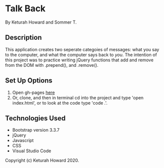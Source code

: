 # Talk Back
By Keturah Howard and Sommer T.

## Description
This application creates two seperate categoies of messages: what you say to the computer, and what the computer says back to *you*. The intention of this project was to practice writing jQuery functions that add and remove from the DOM with .prepend(), and .remove(). 

## Set Up Options

1. Open gh-pages [here](https://keturahdev.github.io/Talk-Back/)
2. Or, clone, and then in terminal cd into the project and type 'open index.html', or to look at the code type 'code .'.

## Technologies Used
* Bootstrap version 3.3.7
* jQuery
* Javascript
* CSS
* Visual Studio Code

Copyright (c) Keturah Howard 2020.
